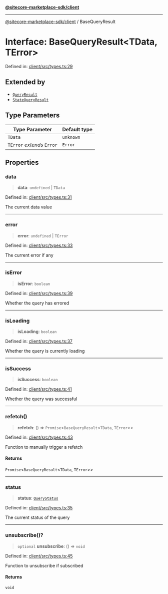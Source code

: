 [**@sitecore-marketplace-sdk/client**](../README.md)

***

[@sitecore-marketplace-sdk/client](../README.md) / BaseQueryResult

# Interface: BaseQueryResult\<TData, TError\>

Defined in: [client/src/types.ts:29](https://github.com/Sitecore/sitecore-marketplace-sdk/blob/e87783cce9f115393973a45e109d17b99bf1df7e/packages/client/src/types.ts#L29)

## Extended by

- [`QueryResult`](QueryResult.md)
- [`StateQueryResult`](StateQueryResult.md)

## Type Parameters

| Type Parameter | Default type |
| ------ | ------ |
| `TData` | `unknown` |
| `TError` *extends* `Error` | `Error` |

## Properties

### data

> **data**: `undefined` \| `TData`

Defined in: [client/src/types.ts:31](https://github.com/Sitecore/sitecore-marketplace-sdk/blob/e87783cce9f115393973a45e109d17b99bf1df7e/packages/client/src/types.ts#L31)

The current data value

***

### error

> **error**: `undefined` \| `TError`

Defined in: [client/src/types.ts:33](https://github.com/Sitecore/sitecore-marketplace-sdk/blob/e87783cce9f115393973a45e109d17b99bf1df7e/packages/client/src/types.ts#L33)

The current error if any

***

### isError

> **isError**: `boolean`

Defined in: [client/src/types.ts:39](https://github.com/Sitecore/sitecore-marketplace-sdk/blob/e87783cce9f115393973a45e109d17b99bf1df7e/packages/client/src/types.ts#L39)

Whether the query has errored

***

### isLoading

> **isLoading**: `boolean`

Defined in: [client/src/types.ts:37](https://github.com/Sitecore/sitecore-marketplace-sdk/blob/e87783cce9f115393973a45e109d17b99bf1df7e/packages/client/src/types.ts#L37)

Whether the query is currently loading

***

### isSuccess

> **isSuccess**: `boolean`

Defined in: [client/src/types.ts:41](https://github.com/Sitecore/sitecore-marketplace-sdk/blob/e87783cce9f115393973a45e109d17b99bf1df7e/packages/client/src/types.ts#L41)

Whether the query was successful

***

### refetch()

> **refetch**: () => `Promise`\<`BaseQueryResult`\<`TData`, `TError`\>\>

Defined in: [client/src/types.ts:43](https://github.com/Sitecore/sitecore-marketplace-sdk/blob/e87783cce9f115393973a45e109d17b99bf1df7e/packages/client/src/types.ts#L43)

Function to manually trigger a refetch

#### Returns

`Promise`\<`BaseQueryResult`\<`TData`, `TError`\>\>

***

### status

> **status**: [`QueryStatus`](../type-aliases/QueryStatus.md)

Defined in: [client/src/types.ts:35](https://github.com/Sitecore/sitecore-marketplace-sdk/blob/e87783cce9f115393973a45e109d17b99bf1df7e/packages/client/src/types.ts#L35)

The current status of the query

***

### unsubscribe()?

> `optional` **unsubscribe**: () => `void`

Defined in: [client/src/types.ts:45](https://github.com/Sitecore/sitecore-marketplace-sdk/blob/e87783cce9f115393973a45e109d17b99bf1df7e/packages/client/src/types.ts#L45)

Function to unsubscribe if subscribed

#### Returns

`void`

